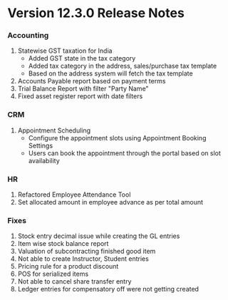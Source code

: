 # Version 12.3.0 Release Notes

### Accounting

1. Statewise GST taxation for India
	- Added GST state in the tax category
	- Added tax category in the address, sales/purchase tax template
	- Based on the address system will fetch the tax template
2. Accounts Payable report based on payment terms
3. Trial Balance Report with filter "Party Name"
4. Fixed asset register report with date filters

### CRM

1. Appointment Scheduling
    - Configure the appointment slots using Appointment Booking Settings
    - Users can book the appointment through the portal based on slot availability

### HR

1. Refactored Employee Attendance Tool
2. Set allocated amount in employee advance as per total amount

### Fixes

1. Stock entry decimal issue while creating the GL entries
2. Item wise stock balance report
3. Valuation of subcontracting finished good item
4. Not able to create Instructor, Student entries
5. Pricing rule for a product discount
6. POS for serialized items
7. Not able to cancel share transfer entry
8. Ledger entries for compensatory off were not getting created
